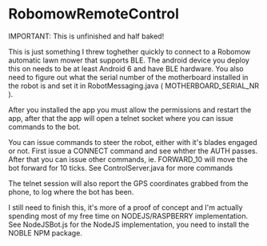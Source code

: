 # RobomowRemoteControl

IMPORTANT: This is unfinished and half baked!

This is just something I threw toghether quickly to connect to a Robomow automatic lawn mower that supports BLE.
The android device you deploy this on needs to be at least Android 6 and have BLE hardware.
You also need to figure out what the serial number of the motherboard installed in the robot is and set it in RobotMessaging.java ( MOTHERBOARD_SERIAL_NR ).

After you installed the app you must allow the permissions and restart the app, 
after that the app will open a telnet socket where you can issue commands to the bot.

You can issue commands to steer the robot, either with it's blades engaged or not.
First issue a CONNECT command and see whther the AUTH passes. After that you can issue other commands, ie. FORWARD_10 will move the bot forward for 10 ticks.
See ControlServer.java for more commands

The telnet session will also report the GPS coordinates grabbed from the phone, to log where the bot has been.

I still need to finish this, it's more of a proof of concept and I'm actually spending most of my free time on NODEJS/RASPBERRY implementation.
See NodeJSBot.js for the NodeJS implementation, you need to install the NOBLE NPM package.

